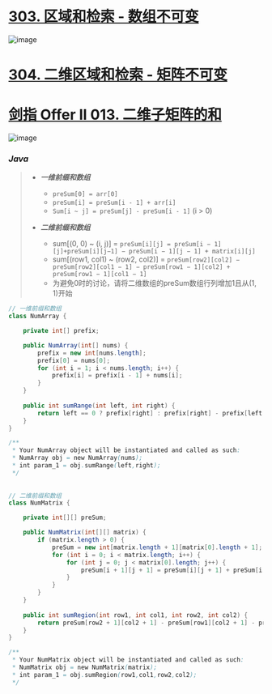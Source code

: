 # [303. 区域和检索 - 数组不可变](https://leetcode.cn/problems/range-sum-query-immutable/)

![image](https://user-images.githubusercontent.com/75558694/180650090-b4271327-6de4-4e4f-9e71-ef5ab8c2426c.png)

# [304. 二维区域和检索 - 矩阵不可变](https://leetcode.cn/problems/range-sum-query-2d-immutable/)
# [剑指 Offer II 013. 二维子矩阵的和](https://leetcode.cn/problems/O4NDxx/)

![image](https://user-images.githubusercontent.com/75558694/180642793-ac58ea12-a0d8-4e6b-88f8-5ee57fce82ef.png)

### *Java*

> - ***一维前缀和数组***
>   - `preSum[0] = arr[0]`
>   - `preSum[i] = preSum[i - 1] + arr[i]`
>   - `Sum[i ~ j] = preSum[j] - preSum[i - 1]` (i > 0)
>   
> - ***二维前缀和数组***
>   - sum[(0, 0) ~ (i, j)] = `preSum[i][j] = preSum[i − 1][j]+preSum[i][j−1] − preSum[i − 1][j − 1] + matrix[i][j]`
>   - sum[(row1, col1) ~ (row2, col2)] = `preSum[row2][col2] − preSum[row2][col1 − 1] − preSum[row1 − 1][col2] + preSum[row1 − 1][col1 − 1]`
>   - 为避免0时的讨论，请将二维数组的preSum数组行列增加1且从(1, 1)开始

```java
// 一维前缀和数组
class NumArray {

    private int[] prefix;

    public NumArray(int[] nums) {
        prefix = new int[nums.length];
        prefix[0] = nums[0];
        for (int i = 1; i < nums.length; i++) {
            prefix[i] = prefix[i - 1] + nums[i];
        }
    }
    
    public int sumRange(int left, int right) {
        return left == 0 ? prefix[right] : prefix[right] - prefix[left - 1];
    }
}

/**
 * Your NumArray object will be instantiated and called as such:
 * NumArray obj = new NumArray(nums);
 * int param_1 = obj.sumRange(left,right);
 */
 
 
// 二维前缀和数组
class NumMatrix {

    private int[][] preSum;

    public NumMatrix(int[][] matrix) {
        if (matrix.length > 0) {
            preSum = new int[matrix.length + 1][matrix[0].length + 1];
            for (int i = 0; i < matrix.length; i++) {
                for (int j = 0; j < matrix[0].length; j++) {
                    preSum[i + 1][j + 1] = preSum[i][j + 1] + preSum[i + 1][j] - preSum[i][j] + matrix[i][j];
                }
            }
        }
    } 
    
    public int sumRegion(int row1, int col1, int row2, int col2) {
        return preSum[row2 + 1][col2 + 1] - preSum[row1][col2 + 1] - preSum[row2 + 1][col1] + preSum[row1][col1];
    }
}

/**
 * Your NumMatrix object will be instantiated and called as such:
 * NumMatrix obj = new NumMatrix(matrix);
 * int param_1 = obj.sumRegion(row1,col1,row2,col2);
 */
```
